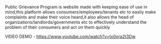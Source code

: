 Public Grievance Program is website made with keeping ease of use in mind,this platform allows consumers/employees/tenants etc to easily make complaints and make their voice heard,it also allows the head of organizations/landlords/governments etc to effectively understand the problem  of  their consumers and act on them quickly 


VIDEO DEMO - https://www.youtube.com/watch?v=tx0ora2t3Dw

